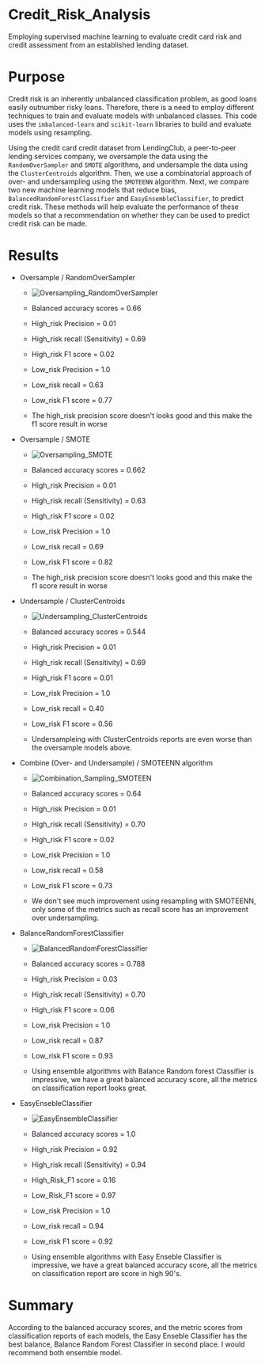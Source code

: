 # Credit_Risk_Analysis
Employing supervised machine learning to evaluate credit card risk and credit assessment from an established lending dataset.

# Purpose

Credit risk is an inherently unbalanced classification problem, as good loans easily outnumber risky loans. Therefore, there is a need to employ different techniques to train and evaluate models with unbalanced classes. This code uses the `imbalanced-learn` and `scikit-learn` libraries to build and evaluate models using resampling.

Using the credit card credit dataset from LendingClub, a peer-to-peer lending services company, we oversample the data using the `RandomOverSampler` and `SMOTE` algorithms, and undersample the data using the `ClusterCentroids` algorithm. Then, we use a combinatorial approach of over- and undersampling using the `SMOTEENN` algorithm. Next, we compare two new machine learning models that reduce bias, `BalancedRandomForestClassifier` and `EasyEnsembleClassifier`, to predict credit risk. These methods will help evaluate the performance of these models so that a recommendation on whether they can be used to predict credit risk can be made.

# Results

- Oversample / RandomOverSampler
    - ![Oversampling_RandomOverSampler](./Resources/Oversampling_RandomOverSampler.PNG)

    - Balanced accuracy scores = 0.66
    - High_risk Precision = 0.01
    - High_risk recall (Sensitivity) = 0.69
    - High_risk F1 score = 0.02
    - Low_risk Precision = 1.0
    - Low_risk recall = 0.63
    - Low_risk F1 score = 0.77
    - The high_risk precision score doesn't looks good and this make the f1 score result in worse

    
- Oversample / SMOTE
    - ![Oversampling_SMOTE](./Resources/Oversampling_SMOTE.PNG)

    - Balanced accuracy scores = 0.662
    - High_risk Precision = 0.01
    - High_risk recall (Sensitivity) = 0.63
    - High_risk F1 score = 0.02
    - Low_risk Precision = 1.0
    - Low_risk recall = 0.69
    - Low_risk F1 score = 0.82
    - The high_risk precision score doesn't looks good and this make the f1 score result in worse

- Undersample / ClusterCentroids
    - ![Undersampling_ClusterCentroids](./Resources/Undersampling_ClusterCentroids.PNG)

    - Balanced accuracy scores = 0.544
    - High_risk Precision = 0.01
    - High_risk recall (Sensitivity) = 0.69
    - High_risk F1 score = 0.01
    - Low_risk Precision = 1.0
    - Low_risk recall = 0.40
    - Low_risk F1 score = 0.56
    - Undersampleing with ClusterCentroids reports are even worse than the oversample models above. 

- Combine (Over- and Undersample) / SMOTEENN algorithm
    - ![Combination_Sampling_SMOTEEN](./Resources/Combination_Sampling_SMOTEEN.PNG)

    - Balanced accuracy scores = 0.64
    - High_risk Precision = 0.01
    - High_risk recall (Sensitivity) = 0.70
    - High_risk F1 score = 0.02
    - Low_risk Precision = 1.0
    - Low_risk recall = 0.58
    - Low_risk F1 score = 0.73
    - We don't see much improvement using resampling with SMOTEENN, only some of the metrics such as recall score has an improvement over undersampling.

- BalanceRandomForestClassifier
    - ![BalancedRandomForestClassifier](./Resources/BalancedRandomForestClassifier.PNG)

    - Balanced accuracy scores = 0.788
    - High_risk Precision = 0.03
    - High_risk recall (Sensitivity) = 0.70
    - High_risk F1 score = 0.06
    - Low_risk Precision = 1.0
    - Low_risk recall = 0.87
    - Low_risk F1 score = 0.93
    - Using ensemble algorithms with Balance Random forest Classifier is impressive, we have a great balanced accuracy score, all the metrics on classification report looks great.

- EasyEnsebleClassifier
    - ![EasyEnsembleClassifier](./Resources/EasyEnsembleClassifier.PNG)

    - Balanced accuracy scores = 1.0
    - High_risk Precision = 0.92
    - High_risk recall (Sensitivity) = 0.94
    - High_Risk_F1 score = 0.16
    - Low_Risk_F1 score = 0.97
    - Low_risk Precision = 1.0
    - Low_risk recall = 0.94
    - Low_risk F1 score = 0.92
    - Using ensemble algorithms with Easy Enseble Classifier is impressive, we have a great balanced accuracy score, all the metrics on classification report are score in high 90's.

# Summary

According to the balanced accuracy scores, and the metric scores from classification reports of each models, the Easy Enseble Classifier has the best balance, Balance Random Forest Classifier in second place. I would recommend both ensemble model.